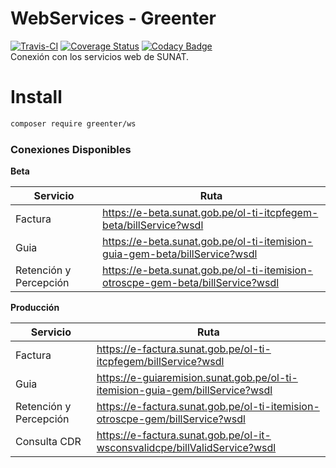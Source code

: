 # WebServices - Greenter

[![Travis-CI](https://img.shields.io/travis/giansalex/greenter-ws.svg?label=build&branch=master&style=flat-square)](https://travis-ci.org/giansalex/greenter-ws)
[![Coverage Status](https://img.shields.io/coveralls/giansalex/greenter-ws.svg?label=coveralls&style=flat-square&branch=master)](https://coveralls.io/github/giansalex/greenter-ws?branch=master)
[![Codacy Badge](https://api.codacy.com/project/badge/Grade/64cabd82882a461dbf82bdeb6accbc13)](https://www.codacy.com/app/giansalex/greenter-ws?utm_source=github.com&amp;utm_medium=referral&amp;utm_content=giansalex/greenter-ws&amp;utm_campaign=Badge_Grade)  
Conexión con los servicios web de SUNAT.

# Install
```bash
composer require greenter/ws
```

### Conexiones Disponibles
**Beta**

| Servicio               | Ruta                                                                            |
|------------------------|---------------------------------------------------------------------------------|
| Factura                | https://e-beta.sunat.gob.pe/ol-ti-itcpfegem-beta/billService?wsdl               |
| Guia                   | https://e-beta.sunat.gob.pe/ol-ti-itemision-guia-gem-beta/billService?wsdl      |
| Retención y Percepción | https://e-beta.sunat.gob.pe/ol-ti-itemision-otroscpe-gem-beta/billService?wsdl  |

**Producción**

| Servicio               | Ruta                                                                            |
|------------------------|---------------------------------------------------------------------------------|
| Factura                | https://e-factura.sunat.gob.pe/ol-ti-itcpfegem/billService?wsdl                 |
| Guia                   | https://e-guiaremision.sunat.gob.pe/ol-ti-itemision-guia-gem/billService?wsdl   |
| Retención y Percepción | https://e-factura.sunat.gob.pe/ol-ti-itemision-otroscpe-gem/billService?wsdl    |
| Consulta CDR           | https://e-factura.sunat.gob.pe/ol-it-wsconsvalidcpe/billValidService?wsdl       |
